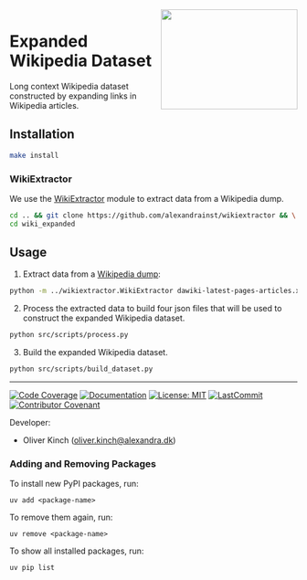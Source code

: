<a href="https://github.com/alexandrainst/wiki_expanded">
<img
    src="https://filedn.com/lRBwPhPxgV74tO0rDoe8SpH/alexandra/alexandra-logo.jpeg"
	width="239"
	height="175"
	align="right"
/>
</a>

# Expanded Wikipedia Dataset

Long context Wikipedia dataset constructed by expanding links in Wikipedia articles.

## Installation

```bash
make install
```

### WikiExtractor

We use the [WikiExtractor](https://github.com/attardi/wikiextractor) module to extract data from a Wikipedia dump.

```bash
cd .. && git clone https://github.com/alexandrainst/wikiextractor && \
cd wiki_expanded
```

## Usage

1. Extract data from a [Wikipedia dump](https://dumps.wikimedia.org/dawiki/latest/):

```bash
python -m ../wikiextractor.WikiExtractor dawiki-latest-pages-articles.xml.bz2 --links --output=data/raw/text
```

2. Process the extracted data to build four json files that will be used to construct the expanded Wikipedia dataset.

```bash
python src/scripts/process.py
```

3. Build the expanded Wikipedia dataset.

```bash
python src/scripts/build_dataset.py
```

______________________________________________________________________
[![Code Coverage](https://img.shields.io/badge/Coverage-0%25-red.svg)](https://github.com/alexandrainst/wiki_expanded/tree/main/tests)
[![Documentation](https://img.shields.io/badge/docs-passing-green)](https://alexandrainst.github.io/wiki_expanded)
[![License: MIT](https://img.shields.io/badge/License-MIT-yellow.svg)](https://github.com/alexandrainst/wiki_expanded/blob/main/LICENSE)
[![LastCommit](https://img.shields.io/github/last-commit/alexandrainst/wiki_expanded)](https://github.com/alexandrainst/wiki_expanded/commits/main)
[![Contributor Covenant](https://img.shields.io/badge/Contributor%20Covenant-2.0-4baaaa.svg)](https://github.com/alexandrainst/wiki_expanded/blob/main/CODE_OF_CONDUCT.md)

Developer:

- Oliver Kinch (oliver.kinch@alexandra.dk)


### Adding and Removing Packages

To install new PyPI packages, run:
```
uv add <package-name>
```

To remove them again, run:
```
uv remove <package-name>
```

To show all installed packages, run:
```
uv pip list
```
